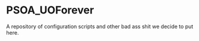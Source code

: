 # PSOA_UOForever

A repository of configuration scripts and other bad ass shit we decide to put here.
